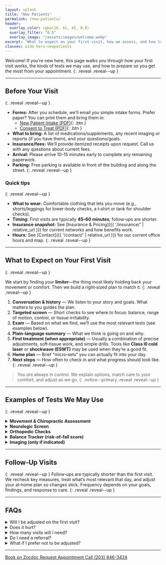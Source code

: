 ```yaml
---
layout: splash
title: "New Patients"
permalink: /new-patients/
header:
  overlay_color: rgba(16, 61, 45, 0.8)
  overlay_filter: "0.5"
  overlay_image: "/assets/images/welcome.webp"
excerpt: "What to expect on your first visit, how we assess, and how to get ready."
classes: wide hero-newpatients
---
```


Welcome! If you’re new here, this page walks you through how your first visit works, the kinds of tests we may use, and how to prepare so you get the most from your appointment.
{: .reveal .reveal--up }

---

## Before Your Visit
{: .reveal .reveal--up }
- **Forms:** After you schedule, we’ll email you simple intake forms. Prefer paper? You can print them and bring them in:
  - [New Patient Intake (PDF)](/assets/forms/new-patient-intake.pdf){: .btn }
  - [Consent to Treat (PDF)](/assets/forms/consent-to-treat.pdf){: .btn }
- **What to bring:** A list of medications/supplements, any recent imaging or reports (if you have them), and your questions/goals.
- **Insurance/fees:** We’ll provide itemized receipts upon request. Call us with any questions about current fees.
- **Arrival:** Please arrive 10-15 minutes early to complete any remaining paperwork.
- **Parking:** Free parking is available in front of the building and along the street.
{: .reveal .reveal--up }

### Quick tips
{: .reveal .reveal--up }
- **What to wear:** Comfortable clothing that lets you move (e.g., shorts/leggings for lower-body checks, a t‑shirt or tank for shoulder checks).
- **Timing:** First visits are typically **45–60 minutes**; follow‑ups are shorter.
- **Insurance snapshot:** See [Insurance & Pricing]({{ '/insurance/' | relative_url }}) for current networks and how benefits work.
- **Hours:** See [Contact]({{ '/contact/' | relative_url }}) for our current office hours and map.
{: .reveal .reveal--up }

---

## What to Expect on Your First Visit
{: .reveal .reveal--up }

We start by finding your **limiter**—the thing most likely holding back your movement or comfort. Then we build a right‑sized plan to match it.
{: .reveal .reveal--up }

1. **Conversation & history** — We listen to your story and goals. What matters to you guides the plan.  
2. **Targeted screen** — Short checks to see where to focus: balance, range of motion, control, or tissue irritability.  
3. **Exam** — Based on what we find, we’ll use the most relevant tests (see examples below).  
4. **Plain‑language summary** — What we think is going on and why.  
5. **First treatment (when appropriate)** — Usually a combination of precise adjustments, soft‑tissue work, and simple drills. Tools like **Class III cold laser** or **shockwave (ESWT)** may be used when they’re a good fit.  
6. **Home plan** — Brief “micro‑sets” you can actually fit into your day.  
7. **Next steps** — How often to check in and what progress should look like.
{: .reveal .reveal--up }

> You are always in control. We explain options, match care to your comfort, and adjust as we go.
{: .notice--primary .reveal .reveal--up }

---

## Examples of Tests We May Use
{: .reveal .reveal--up }
<div class="faq">
  <details class="reveal reveal--up">
    <summary><strong>Movement & Chiropractic Assessment</strong></summary>
    <div class="faq__content">
      Posture and movement checks, joint motion (palpation), and how different areas influence each other (e.g., hip → low back). We look for the clearest place to create change.
    </div>
  </details>

  <details class="reveal reveal--up">
    <summary><strong>Neurologic Screen</strong></summary>
    <div class="faq__content">
      Eye movements and head/eye coordination, simple balance tests (eyes open/closed, single‑leg stance), reflexes, and light strength checks. We’re mapping input → output.
    </div>
  </details>

  <details class="reveal reveal--up">
    <summary><strong>Orthopedic Checks</strong></summary>
    <div class="faq__content">
      Range‑of‑motion and position tests that help confirm or rule out common joint/tendon issues. Always scaled to comfort.
    </div>
  </details>

  <details class="reveal reveal--up">
    <summary><strong>Balance Tracker (risk‑of‑fall score)</strong></summary>
    <div class="faq__content">
      A computerized force plate measures sway while you stand still. It gives an easy‑to‑understand score you can track over time.
    </div>
  </details>

  <details class="reveal reveal--up">
    <summary><strong>Imaging (only if indicated)</strong></summary>
    <div class="faq__content">
      X‑rays or other imaging are ordered only when they’re likely to change the plan. We avoid unnecessary imaging.
    </div>
  </details>
</div>

---

## Follow‑Up Visits
{: .reveal .reveal--up }
Follow‑ups are typically shorter than the first visit. We recheck key measures, treat what’s most relevant that day, and adjust your at‑home plan so changes stick. Frequency depends on your goals, findings, and response to care.
{: .reveal .reveal--up }

---

## FAQs

<div class="faq">
  <details class="reveal reveal--up">
    <summary>Will I be adjusted on the first visit?</summary>
    <div class="faq__content">
      Often, yes—if it’s appropriate and safe. If something else is a better first step, we’ll explain why and offer options.
    </div>
  </details>

  <details class="reveal reveal--up">
    <summary>Does it hurt?</summary>
    <div class="faq__content">
      Care is gentle and matched to your comfort. You’re always in control—tell us your preferences.
    </div>
  </details>

  <details class="reveal reveal--up">
    <summary>How many visits will I need?</summary>
    <div class="faq__content">
      It depends on your goals and findings. We track progress and adjust the plan so you can feel and function better as quickly as possible.
    </div>
  </details>

  <details class="reveal reveal--up">
    <summary>Do I need a referral?</summary>
    <div class="faq__content">
      Usually not. If we think you’d benefit from another specialist, we’ll tell you and help coordinate care.
    </div>
  </details>

  <details class="reveal reveal--up">
    <summary>What if I prefer not to be adjusted?</summary>
    <div class="faq__content">
      That’s okay. We have effective alternatives like targeted drills, soft‑tissue work, isometrics, and Class III cold laser. We’ll match care to your preferences.
    </div>
  </details>
</div>

---

<div class="contact-actions reveal reveal--up">
  <a href="https://www.zocdoc.com/practice/cranbury-chiropractic-center-43835" class="btn">
    <span class="btn-label">Book on Zocdoc</span>
  </a>
  <a href="{{ '/contact/' | relative_url }}" class="btn">
    <span class="btn-label">Request Appointment</span>
  </a>
  <a href="tel:+12038463424" class="btn">
    <span class="btn-label">Call (203) 846-3424</span>
  </a>
</div>
